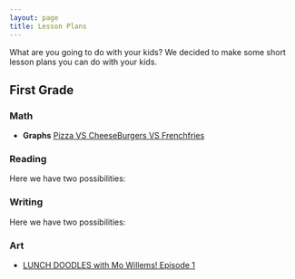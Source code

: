 ```yaml
---
layout: page
title: Lesson Plans
---
```


What are you going to do with your kids?  We decided to make some short lesson plans you can do with your kids.

## First Grade

### Math
* **Graphs**
 [Pizza VS CheeseBurgers VS Frenchfries](/Pages/Math/Graph-2020-3-18.md) 

### Reading

Here we have two possibilities:

### Writing

Here we have two possibilities:

### Art

* [LUNCH DOODLES with Mo Willems! Episode 1](https://www.youtube.com/watch?v=RmzjCPQv3y8)
